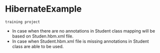 # HibernateExample

	training project

- In case when there are no annotations in Student class mapping will be based on Studen.hbm.xml file.
- In case when Student.hbm.xml file is missing annotations in Student class are able to be used.
